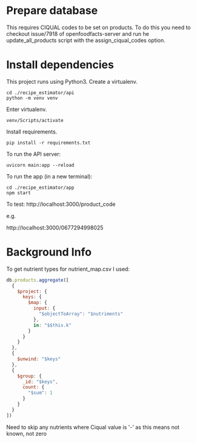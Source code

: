 # Prepare database

This requires CIQUAL codes to be set on products. To do this you need to checkout issue/7918 of openfoodfacts-server and run he update_all_products script with the assign_ciqual_codes option.

# Install dependencies

This project runs using Python3.
Create a virtualenv.
```
cd ./recipe_estimator/api
python -m venv venv 
```

Enter virtualenv.
```
venv/Scripts/activate
```

Install requirements.
```
pip install -r requirements.txt
```

To run the API server:

```
uvicorn main:app --reload
```

To run the app (in a new terminal):
```
cd ./recipe_estimator/app
npm start
```

To test:
http://localhost:3000/product_code

e.g.

http://localhost:3000/0677294998025


# Background Info

To get nutrient types for nutrient_map.csv I used:

```js
db.products.aggregate([
  {
    $project: {
      keys: {
        $map: {
          input: {
            "$objectToArray": "$nutriments"
          },
          in: "$$this.k"
        }
      }
    }
  },
  {
    $unwind: "$keys"
  },
  {
    $group: {
      _id: "$keys",
      count: {
        "$sum": 1
      }
    }
  }
])
```

Need to skip any nutrients where Ciqual value is '-' as this means not known, not zero